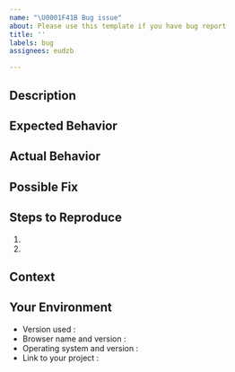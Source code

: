 ```yaml
---
name: "\U0001F41B Bug issue"
about: Please use this template if you have bug report
title: ''
labels: bug
assignees: eudzb

---
```


## Description

## Expected Behavior

## Actual Behavior

## Possible Fix

## Steps to Reproduce
1.
2. 

## Context

## Your Environment

* Version used :
* Browser name and version :
* Operating system and version :
* Link to your project :

